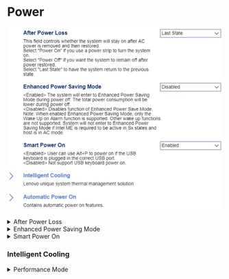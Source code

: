 # Power #

![](./img/thinkcenter_power.png)

<details><summary>After Power Loss</summary>

Whether the system will stay on after AC power is removed and then restored.

**Note:**  Select `Power on` if you use a power strip to turn the system on.

Options:

1. **Last State** - return to the previous state. Default.
2.  Power Off - remain off.
3.  Power On - turn on.

<!-- TODO: add WMI
| WMI Setting name | Values | SVP Req'd | AMD/Intel |
|:---|:---|:---|:---|
| AfterPowerLoss | setting_values | yes_no | amd_intel |
-->

</details>

<details><summary>Enhanced Power Saving Mode</summary>

When enabled,  total power consumption is lower during power off.

**Note:** In Enhanced Power Saving Mode, only the `Wake up on Alarm` function is supported. Other wake-up functions are not. System will not enter `Enhanced Power Saving Mode` if Intel ME is required to be active in Sx states, and host is in AC mode.

Options:

1. **Disabled** - Default.
2.  Enabled.

<!-- 
| WMI Setting name | Values | SVP Req'd | AMD/Intel |
|:---|:---|:---|:---|
| EnhancedPowerSavingMode | setting_values | yes_no | amd_intel |
-->

</details>

<details><summary>Smart Power On</summary>

When enabled, the user can use `Alt+P` to power on if a USB keyboard is plugged in the correct USB port.

One of 2 possible options for Smart Power On:

1.  **Enabled** - enables Smart Power On. Default.
2.  Disabled - disables Smart Power On.

<!-- TODO: add WMI
| WMI Setting name | Values | SVP Req'd | AMD/Intel |
|:---|:---|:---|:---|
| SmartPowerOn | setting_values | yes_no | amd_intel |
-->
</details>

### Intelligent Cooling  ###

<details><summary>Performance Mode</summary>

Options for cooling performance:

1. **Best Performance** - Best system performance with normal acoustic level. Default.
2. Best Experience - TheBalanced noise and better performance.
3. Full Speed - All fans at full speed.

<!-- TODO: add WMI
| WMI Setting name | Values | SVP Req'd | AMD/Intel |
|:---|:---|:---|:---|
| IntelligentCoolingPerformanceMode | setting_values | yes_no | amd_intel |
-->
</details>

<!-- ### Automatic Power On  ### -->